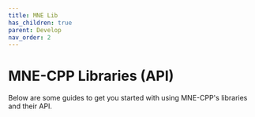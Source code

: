 ```yaml
---
title: MNE Lib
has_children: true
parent: Develop
nav_order: 2
---
```

# MNE-CPP Libraries (API)

Below are some guides to get you started with using MNE-CPP's libraries and their API. 